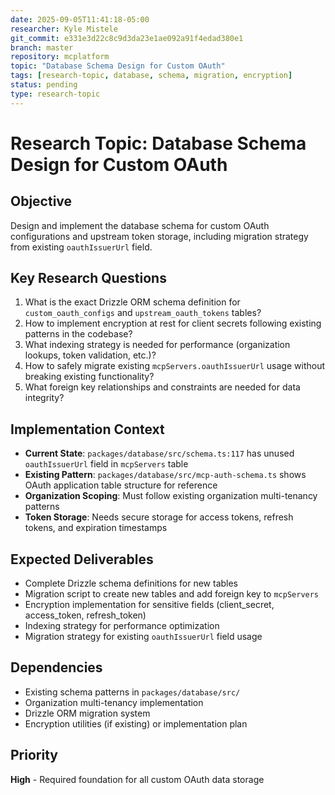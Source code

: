 ```yaml
---
date: 2025-09-05T11:41:18-05:00
researcher: Kyle Mistele
git_commit: e331e3d22c8c9d3da23e1ae092a91f4edad380e1
branch: master
repository: mcplatform
topic: "Database Schema Design for Custom OAuth"
tags: [research-topic, database, schema, migration, encryption]
status: pending
type: research-topic
---
```


# Research Topic: Database Schema Design for Custom OAuth

## Objective
Design and implement the database schema for custom OAuth configurations and upstream token storage, including migration strategy from existing `oauthIssuerUrl` field.

## Key Research Questions
1. What is the exact Drizzle ORM schema definition for `custom_oauth_configs` and `upstream_oauth_tokens` tables?
2. How to implement encryption at rest for client secrets following existing patterns in the codebase?
3. What indexing strategy is needed for performance (organization lookups, token validation, etc.)?
4. How to safely migrate existing `mcpServers.oauthIssuerUrl` usage without breaking existing functionality?
5. What foreign key relationships and constraints are needed for data integrity?

## Implementation Context
- **Current State**: `packages/database/src/schema.ts:117` has unused `oauthIssuerUrl` field in `mcpServers` table
- **Existing Pattern**: `packages/database/src/mcp-auth-schema.ts` shows OAuth application table structure for reference
- **Organization Scoping**: Must follow existing organization multi-tenancy patterns
- **Token Storage**: Needs secure storage for access tokens, refresh tokens, and expiration timestamps

## Expected Deliverables
- Complete Drizzle schema definitions for new tables
- Migration script to create new tables and add foreign key to `mcpServers`
- Encryption implementation for sensitive fields (client_secret, access_token, refresh_token)
- Indexing strategy for performance optimization
- Migration strategy for existing `oauthIssuerUrl` field usage

## Dependencies
- Existing schema patterns in `packages/database/src/`
- Organization multi-tenancy implementation
- Drizzle ORM migration system
- Encryption utilities (if existing) or implementation plan

## Priority
**High** - Required foundation for all custom OAuth data storage